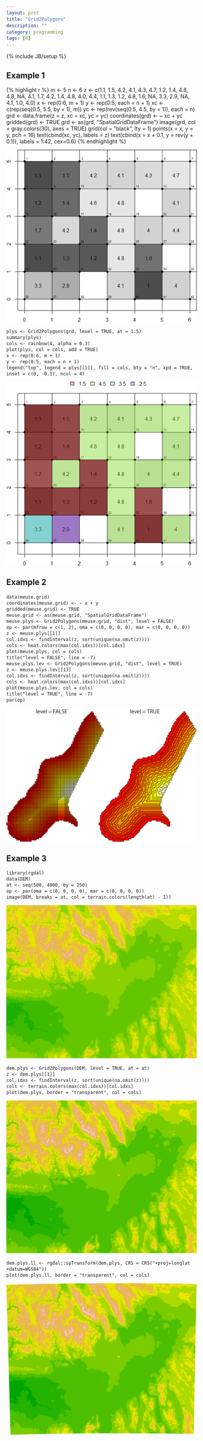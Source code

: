 ```yaml
---
layout: post
title: "Grid2Polygons"
description: ""
category: programming
tags: [R]
---
```

{% include JB/setup %}

## Example 1

{% highlight r %}
m <- 5
n <- 6
z <- c(1.1,  1.5,  4.2,  4.1,  4.3,  4.7,
       1.2,  1.4,  4.8,  4.8,   NA,  4.1,
       1.7,  4.2,  1.4,  4.8,  4.0,  4.4,
       1.1,  1.3,  1.2,  4.8,  1.6,   NA,
       3.3,  2.9,   NA,  4.1,  1.0,  4.0)
x <- rep(0:6, m + 1)
y <- rep(0:5, each = n + 1)
xc <- c(rep(seq(0.5, 5.5, by = 1), m))
yc <- rep(rev(seq(0.5, 4.5, by = 1)), each = n)
grd <- data.frame(z = z, xc = xc, yc = yc)
coordinates(grd) <- ~ xc + yc
gridded(grd) <- TRUE
grd <- as(grd, "SpatialGridDataFrame")
image(grd, col = gray.colors(30), axes = TRUE)
grid(col = "black", lty = 1)
points(x = x, y = y, pch = 16)
text(cbind(xc, yc), labels = z)
text(cbind(x = x + 0.1, y = rev(y + 0.1)), labels = 1:42, cex=0.6)
{% endhighlight %}

<div class="img-centered">
  <p><img src="/images/2012-06-04/fig1.png" alt="fig1" title="Figure 1"/></p>
</div>

    plys <- Grid2Polygons(grd, level = TRUE, at = 1:5)
    summary(plys)
    cols <- rainbow(4, alpha = 0.3)
    plot(plys, col = cols, add = TRUE)
    x <- rep(0:6, m + 1)
    y <- rep(0:5, each = n + 1)
    legend("top", legend = plys[[1]], fill = cols, bty = "n", xpd = TRUE, inset = c(0, -0.1), ncol = 4)

<div class="img-centered">
  <p><img src="/images/2012-06-04/fig2.png" alt="fig2" title="Figure 2"/></p>
</div>

## Example 2

    data(meuse.grid)
    coordinates(meuse.grid) <- ~ x + y
    gridded(meuse.grid) <- TRUE
    meuse.grid <- as(meuse.grid, "SpatialGridDataFrame")
    meuse.plys <- Grid2Polygons(meuse.grid, "dist", level = FALSE)
    op <- par(mfrow = c(1, 2), oma = c(0, 0, 0, 0), mar = c(0, 0, 0, 0))
    z <- meuse.plys[[1]]
    col.idxs <- findInterval(z, sort(unique(na.omit(z))))
    cols <- heat.colors(max(col.idxs))[col.idxs]
    plot(meuse.plys, col = cols)
    title("level = FALSE", line = -7)
    meuse.plys.lev <- Grid2Polygons(meuse.grid, "dist", level = TRUE)
    z <- meuse.plys.lev[[1]]
    col.idxs <- findInterval(z, sort(unique(na.omit(z))))
    cols <- heat.colors(max(col.idxs))[col.idxs]
    plot(meuse.plys.lev, col = cols)
    title("level = TRUE", line = -7)
    par(op)

<div class="img-centered">
  <p><img src="/images/2012-06-04/fig3.png" alt="fig3" title="Figure 3"/></p>
</div>

## Example 3

    library(rgdal)
    data(DEM)
    at <- seq(500, 4000, by = 250)
    op <- par(oma = c(0, 0, 0, 0), mar = c(0, 0, 0, 0))
    image(DEM, breaks = at, col = terrain.colors(length(at) - 1))

<div class="img-centered">
  <p><img src="/images/2012-06-04/fig4.png" alt="fig4" title="Figure 4"/></p>
</div>

    dem.plys <- Grid2Polygons(DEM, level = TRUE, at = at)
    z <- dem.plys[[1]]
    col.idxs <- findInterval(z, sort(unique(na.omit(z))))
    cols <- terrain.colors(max(col.idxs))[col.idxs]
    plot(dem.plys, border = "transparent", col = cols)

<div class="img-centered">
  <p><img src="/images/2012-06-04/fig5.png" alt="fig5" title="Figure 5"/></p>
</div>

    dem.plys.ll <- rgdal::spTransform(dem.plys, CRS = CRS("+proj=longlat +datum=WGS84"))
    plot(dem.plys.ll, border = "transparent", col = cols)

<div class="img-centered">
  <p><img src="/images/2012-06-04/fig6.png" alt="fig6" title="Figure 6"/></p>
</div>
